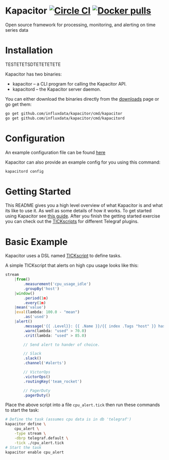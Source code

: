 # Kapacitor [![Circle CI](https://circleci.com/gh/influxdata/kapacitor/tree/master.svg?style=svg&circle-token=78c97422cf89526309e502a290c230e8a463229f)](https://circleci.com/gh/influxdata/kapacitor/tree/master) [![Docker pulls](https://img.shields.io/docker/pulls/library/kapacitor.svg)](https://hub.docker.com/_/kapacitor/)
Open source framework for processing, monitoring, and alerting on time series data

# Installation



TESTETETSDTETETETETE

Kapacitor has two binaries:

* kapacitor – a CLI program for calling the Kapacitor API.
* kapacitord – the Kapacitor server daemon.

You can either download the binaries directly from the [downloads](https://influxdata.com/downloads/#kapacitor) page or go get them:

```sh
go get github.com/influxdata/kapacitor/cmd/kapacitor
go get github.com/influxdata/kapacitor/cmd/kapacitord
```

# Configuration
An example configuration file can be found [here](https://github.com/influxdata/kapacitor/blob/master/etc/kapacitor/kapacitor.conf)

Kapacitor can also provide an example config for you using this command:

```sh
kapacitord config
```


# Getting Started

This README gives you a high level overview of what Kapacitor is and what its like to use it. As well as some details of how it works.
To get started using Kapacitor see [this guide](https://docs.influxdata.com/kapacitor/latest/introduction/getting-started/). After you finish the getting started exercise you can check out the [TICKscripts](https://github.com/influxdata/kapacitor/tree/master/examples/telegraf) for different Telegraf plugins.

# Basic Example

Kapacitor uses a DSL named [TICKscript](https://docs.influxdata.com/kapacitor/latest/tick/) to define tasks.

A simple TICKscript that alerts on high cpu usage looks like this:

```javascript
stream
    |from()
        .measurement('cpu_usage_idle')
        .groupBy('host')
    |window()
        .period(1m)
        .every(1m)
    |mean('value')
    |eval(lambda: 100.0 - "mean")
        .as('used')
    |alert()
        .message('{{ .Level}}: {{ .Name }}/{{ index .Tags "host" }} has high cpu usage: {{ index .Fields "used" }}')
        .warn(lambda: "used" > 70.0)
        .crit(lambda: "used" > 85.0)

        // Send alert to hander of choice.

        // Slack
        .slack()
        .channel('#alerts')

        // VictorOps
        .victorOps()
        .routingKey('team_rocket')

        // PagerDuty
        .pagerDuty()
```

Place the above script into a file `cpu_alert.tick` then run these commands to start the task:

```sh
# Define the task (assumes cpu data is in db 'telegraf')
kapacitor define \
    cpu_alert \
    -type stream \
    -dbrp telegraf.default \
    -tick ./cpu_alert.tick
# Start the task
kapacitor enable cpu_alert
```
